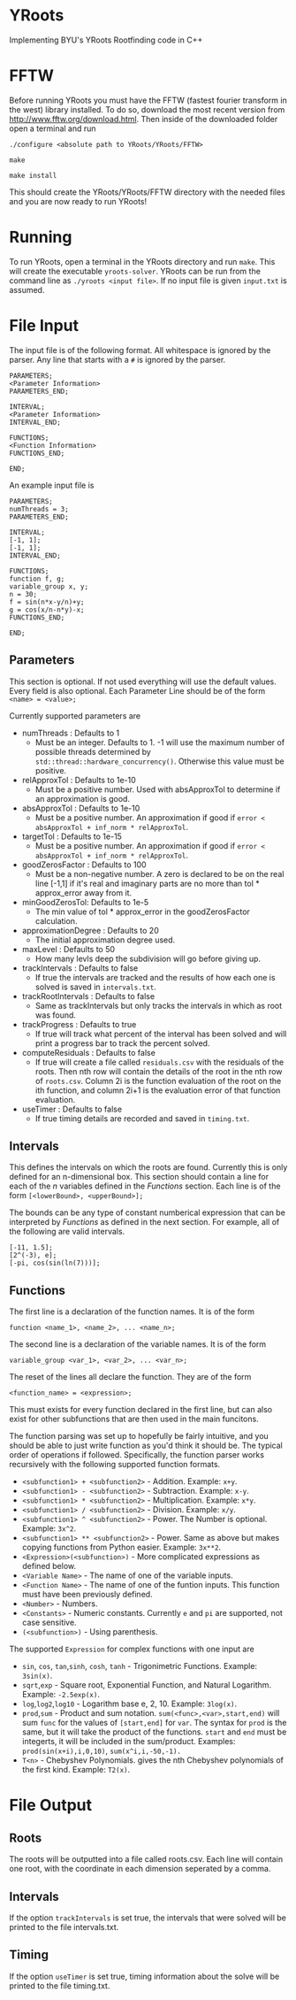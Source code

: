 # YRoots
Implementing BYU's YRoots Rootfinding code in C++

# FFTW
Before running YRoots you must have the FFTW (fastest fourier transform in the west) library installed. To do so, download the most recent version from http://www.fftw.org/download.html. Then inside of the downloaded folder open a terminal and run

`./configure <absolute path to YRoots/YRoots/FFTW>`

`make`

`make install`

This should create the YRoots/YRoots/FFTW directory with the needed files and you are now ready to run YRoots!

# Running
To run YRoots, open a terminal in the YRoots directory and run `make`.
This will create the executable `yroots-solver`.
YRoots can be run from the command line as `./yroots <input file>`. If no input file is given `input.txt` is assumed.

# File Input

The input file is of the following format. All whitespace is ignored by the parser.
Any line that starts with a `#` is ignored by the parser.

```
PARAMETERS;
<Parameter Information>
PARAMETERS_END;

INTERVAL;
<Parameter Information>
INTERVAL_END;

FUNCTIONS;
<Function Information>
FUNCTIONS_END;

END;
```

An example input file is
```
PARAMETERS;
numThreads = 3;
PARAMETERS_END;

INTERVAL;
[-1, 1];
[-1, 1];
INTERVAL_END;

FUNCTIONS;
function f, g;
variable_group x, y;
n = 30;
f = sin(n*x-y/n)+y;
g = cos(x/n-n*y)-x;
FUNCTIONS_END;

END;
```

## Parameters
This section is optional. If not used everything will use the default values. Every field is also optional. 
Each Parameter Line should be of the form
```<name> = <value>;```

Currently supported parameters are
* numThreads : Defaults to 1
  * Must be an integer. Defaults to 1. -1 will use the maximum number of possible threads determined by `std::thread::hardware_concurrency()`. Otherwise this value must be positive.
* relApproxTol : Defaults to 1e-10
  * Must be a positive number. Used with absApproxTol to determine if an approximation is good.
* absApproxTol : Defaults to 1e-10
  * Must be a positive number. An approximation if good if `error < absApproxTol + inf_norm * relApproxTol`.
* targetTol : Defaults to 1e-15
  * Must be a positive number. An approximation if good if `error < absApproxTol + inf_norm * relApproxTol`.
* goodZerosFactor : Defaults to 100
  * Must be a non-negative number. A zero is declared to be on the real line [-1,1] if it's real and imaginary parts are no more than tol * approx_error away from it.
* minGoodZerosTol: Defaults to 1e-5
  * The min value of tol * approx_error in the goodZerosFactor calculation.
* approximationDegree : Defaults to 20
  * The initial approximation degree used.
* maxLevel : Defaults to 50
  * How many levls deep the subdivision will go before giving up.
* trackIntervals : Defaults to false
  * If true the intervals are tracked and the results of how each one is solved is saved in `intervals.txt`.
* trackRootIntervals : Defaults to false
  * Same as trackIntervals but only tracks the intervals in which as root was found.
* trackProgress : Defaults to true
  * If true will track what percent of the interval has been solved and will print a progress bar to track the percent solved.
* computeResiduals : Defaults to false
  * If true will create a file called `residuals.csv` with the residuals of the roots. Then nth row will contain the details of the root in the nth row of `roots.csv`. Column 2i is the function evaluation of the root on the ith function, and column 2i+1 is the evaluation error of that function evaluation.
* useTimer : Defaults to false
  * If true timing details are recorded and saved in `timing.txt`.
 
## Intervals
This defines the intervals on which the roots are found. Currently this is only defined for an n-dimensional box. This section should contain a line for each of the _n_ variables defined in the _Functions_ section. Each line is of the form
```[<lowerBound>, <upperBound>];```

The bounds can be any type of constant numberical expression that can be interpreted by _Functions_ as defined in the next section.
For example, all of the following are valid intervals.
```
[-11, 1.5];
[2^(-3), e];
[-pi, cos(sin(ln(7)))];
```

## Functions
The first line is a declaration of the function names. It is of the form
```
function <name_1>, <name_2>, ... <name_n>;
```

The second line is a declaration of the variable names. It is of the form
```
variable_group <var_1>, <var_2>, ... <var_n>;
```

The reset of the lines all declare the function. They are of the form
```
<function_name> = <expression>;
```

This must exists for every function declared in the first line, but can also exist for other subfunctions that are then used in the main funcitons. 

The function parsing was set up to hopefully be fairly intuitive, and you should be able to just write function as you'd think it should be. The typical order of operations if followed.
Specifically, the function parser works recursively with the following supported function formats.
* `<subfunction1> + <subfunction2>` - Addition. Example: `x+y`.
* `<subfunction1> - <subfunction2>` - Subtraction. Example: `x-y`.
* `<subfunction1> * <subfunction2>` - Multiplication. Example: `x*y`.
* `<subfunction1> / <subfunction2>` - Division. Example: `x/y`.
* `<subfunction1> ^ <subfunction2>` - Power. The Number is optional. Example: `3x^2`.
* `<subfunction1> ** <subfunction2>` - Power. Same as above but makes copying functions from Python easier.  Example: `3x**2`.
* `<Expression>(<subfunction>)` - More complicated expressions as defined below.
* `<Variable Name>` - The name of one of the variable inputs.
* `<Function Name>` - The name of one of the funtion inputs. This function must have been previously defined.
* `<Number>` - Numbers.
* `<Constants>` - Numeric constants. Currently `e` and `pi` are supported, not case sensitive.
* `(<subfunction>)` - Using parenthesis.

The supported `Expression` for complex functions with one input are
* `sin`, `cos`, `tan`,`sinh`, `cosh`, `tanh` - Trigonimetric Functions. Example: `3sin(x)`.
* `sqrt`,`exp` - Square root, Exponential Function, and Natural Logarithm.  Example: `-2.5exp(x)`.
* `log`,`log2`,`log10` - Logarithm base e, 2, 10. Example: `3log(x)`.
* `prod`,`sum` - Product and sum notation. `sum(<func>,<var>,start,end)` will sum `func` for the values of `[start,end]` for `var`. The syntax for `prod` is the same, but it will take the product of the functions. `start` and `end` must be integerts, it will be included in the sum/product. Examples: `prod(sin(x+i),i,0,10)`, `sum(x^i,i,-50,-1).`
* `T<n>` - Chebyshev Polynomials. gives the nth Chebyshev polynomials of the first kind. Example: `T2(x)`.
 
# File Output

## Roots
The roots will be outputted into a file called roots.csv. Each line will contain one root, with the coordinate in each dimension seperated by a comma.

## Intervals
If the option `trackIntervals` is set true, the intervals that were solved will be printed to the file intervals.txt.

## Timing
If the option `useTimer` is set true, timing information about the solve will be printed to the file timing.txt.
